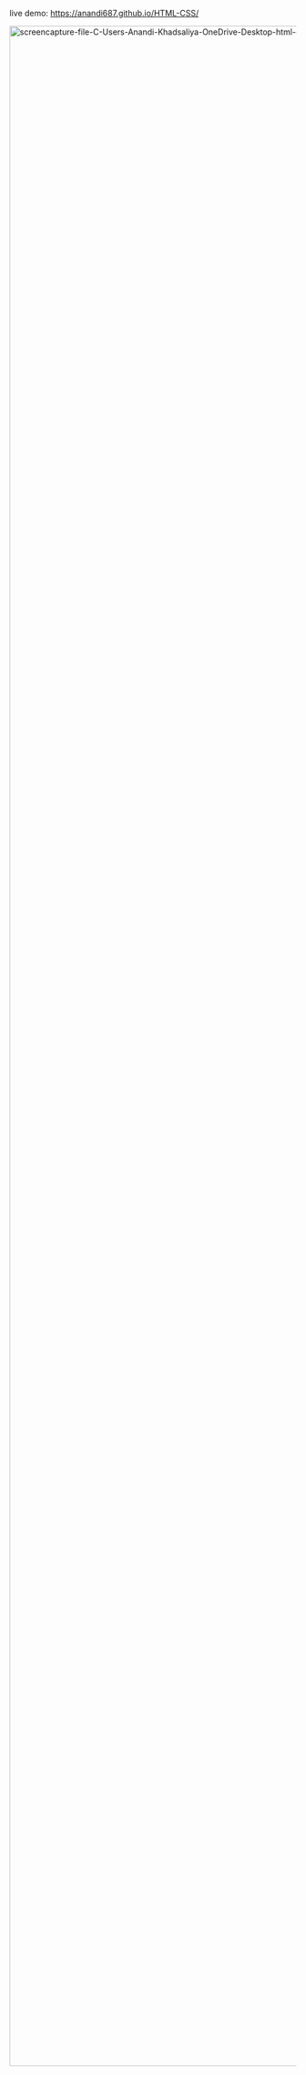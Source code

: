 live demo: https://anandi687.github.io/HTML-CSS/

<img width="1921" height="3582" alt="screencapture-file-C-Users-Anandi-Khadsaliya-OneDrive-Desktop-html-css-index-html-2025-10-15-12_50_45" src="https://github.com/user-attachments/assets/4c3d0f6b-9967-4a7a-95e4-0dd8bd02ef4d" />
